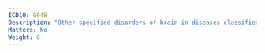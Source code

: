 ```yaml
---
ICD10: G948
Description: "Other specified disorders of brain in diseases classified elsewhere"
Matters: No
Weight: 0
---
```

